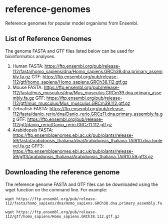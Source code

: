 # reference-genomes
Reference genomes for popular model organisms from Ensembl.

## List of Reference Genomes
The genome FASTA and GTF files listed below can be used for bioinformatics analyses.
  1. Human
      FASTA: https://ftp.ensembl.org/pub/release-112/fasta/homo_sapiens/dna/Homo_sapiens.GRCh38.dna.primary_assembly.fa.gz
      GTF: https://ftp.ensembl.org/pub/release-112/gtf/homo_sapiens/Homo_sapiens.GRCh38.112.gtf.gz
  2. Mouse
      FASTA: https://ftp.ensembl.org/pub/release-112/fasta/mus_musculus/dna/Mus_musculus.GRCm39.dna.primary_assembly.fa.gz
      GTF: https://ftp.ensembl.org/pub/release-112/gtf/mus_musculus/Mus_musculus.GRCm39.112.gtf.gz
  3. Zebrafish
      FASTA: https://ftp.ensembl.org/pub/release-112/fasta/danio_rerio/dna/Danio_rerio.GRCz11.dna.primary_assembly.fa.gz
      GTF: https://ftp.ensembl.org/pub/release-112/gtf/danio_rerio/Danio_rerio.GRCz11.112.gtf.gz 
  4. Arabidopsis
       FASTA: https://ftp.ensemblgenomes.ebi.ac.uk/pub/plants/release-59/fasta/arabidopsis_thaliana/dna/Arabidopsis_thaliana.TAIR10.dna.toplevel.fa.gz
       GFF3: https://ftp.ensemblgenomes.ebi.ac.uk/pub/plants/release-59/gff3/arabidopsis_thaliana/Arabidopsis_thaliana.TAIR10.59.gff3.gz

## Downloading the reference genome
The reference genome FASTA and GTF files can be downloaded using the wget function on the command line. For example: 
```
wget https://ftp.ensembl.org/pub/release-112/fasta/homo_sapiens/dna/Homo_sapiens.GRCh38.dna.primary_assembly.fa.gz

wget https://ftp.ensembl.org/pub/release-112/gtf/homo_sapiens/Homo_sapiens.GRCh38.112.gtf.gz
```
